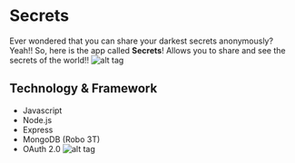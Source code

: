 # Secrets
Ever wondered that you can share your darkest secrets anonymously? Yeah!! So, here is the app called **Secrets**! Allows you to share and see the secrets of the world!!
![alt tag](https://i.imgur.com/BfRLdvi.png)

## Technology & Framework 
* Javascript
* Node.js
* Express
* MongoDB (Robo 3T)
* OAuth 2.0
![alt tag](https://i.imgur.com/LdHEhDs.png)
